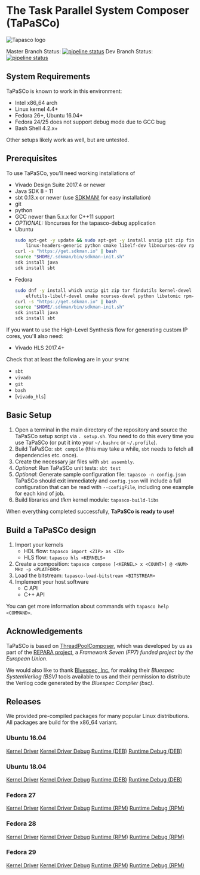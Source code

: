 The Task Parallel System Composer (TaPaSCo)
===========================================
![Tapasco logo](icon/tapasco_icon.png)

Master Branch Status: [![pipeline status](https://git.esa.informatik.tu-darmstadt.de/tapasco/tapasco/badges/master/pipeline.svg)](https://git.esa.informatik.tu-darmstadt.de/tapasco/tapasco/commits/master)
Dev Branch Status: [![pipeline status](https://git.esa.informatik.tu-darmstadt.de/tapasco/tapasco/badges/develop/pipeline.svg)](https://git.esa.informatik.tu-darmstadt.de/tapasco/tapasco/commits/develop)

System Requirements
-------------------
TaPaSCo is known to work in this environment:

*   Intel x86_64 arch
*   Linux kernel 4.4+
*   Fedora 26+, Ubuntu 16.04+
*   Fedora 24/25 does not support debug mode due to GCC bug
*   Bash Shell 4.2.x+

Other setups likely work as well, but are untested.

Prerequisites
-------------
To use TaPaSCo, you'll need working installations of

*   Vivado Design Suite 2017.4 or newer
*   Java SDK 8 - 11
*   sbt 0.13.x or newer (use [SDKMAN!](http://sdkman.io/) for easy installation)
*   git
*   python
*   GCC newer than 5.x.x for C++11 support
*   *OPTIONAL:* libncurses for the tapasco-debug application
*   Ubuntu
    ```bash
    sudo apt-get -y update && sudo apt-get -y install unzip git zip findutils curl build-essential \
        linux-headers-generic python cmake libelf-dev libncurses-dev rpm
    curl -s "https://get.sdkman.io" | bash
    source "$HOME/.sdkman/bin/sdkman-init.sh"
    sdk install java
    sdk install sbt
    ```
*   Fedora
    ```bash
    sudo dnf -y install which unzip git zip tar findutils kernel-devel make gcc gcc-c++ \
        elfutils-libelf-devel cmake ncurses-devel python libatomic rpm-build
    curl -s "https://get.sdkman.io" | bash
    source "$HOME/.sdkman/bin/sdkman-init.sh"
    sdk install java
    sdk install sbt
    ```

If you want to use the High-Level Synthesis flow for generating custom IP
cores, you'll also need:

*   Vivado HLS 2017.4+

Check that at least the following are in your `$PATH`:

*   `sbt`
*   `vivado`
*   `git`
*   `bash`
*   \[`vivado_hls`\]

Basic Setup
-------------------
1.  Open a terminal in the main directory of the repository and source the
    TaPaSCo setup script via `. setup.sh`.
    You need to do this every time you use TaPaSCo (or put it into your
    `~/.bashrc` or `~/.profile`).
2.  Build TaPaSCo: `sbt compile` (this may take a while, `sbt` needs to fetch
    all dependencies etc. once).
2.  Create the necessary jar files with `sbt assembly`.
4.  _Optional_: Run TaPaSCo unit tests: `sbt test`
5.  _Optional_: Generate sample configuration file: `tapasco -n config.json`
    TaPaSCo should exit immediately and `config.json` will include a full
    configuration that can be read with `--configFile`, including one example
    for each kind of job.
6.  Build libraries and _tlkm_ kernel module: `tapasco-build-libs`

When everything completed successfully, **TaPaSCo is ready to use!**

Build a TaPaSCo design
----------------------
1.  Import your kernels
    *   HDL flow: `tapasco import <ZIP> as <ID>`
    *   HLS flow: `tapasco hls <KERNELS>`
2.  Create a composition: `tapasco compose [<KERNEL> x <COUNT>] @ <NUM> MHz -p <PLATFORM>`
3.  Load the bitstream: `tapasco-load-bitstream <BITSTREAM>`
4.  Implement your host software
    *   C API
    *   C++ API

You can get more information about commands with `tapasco help <COMMAND>`.

Acknowledgements
----------------
TaPaSCo is based on [ThreadPoolComposer][1], which was developed by us as part
of the [REPARA project][2], a _Framework Seven (FP7) funded project by the
European Union_.

We would also like to thank [Bluespec, Inc.][3] for making their _Bluespec
SystemVerilog (BSV)_ tools available to us and their permission to distribute
the Verilog code generated by the _Bluespec Compiler (bsc)_.

[1]: https://git.esa.informatik.tu-darmstadt.de/REPARA/threadpoolcomposer.git
[2]: http://repara-project.eu/
[3]: http://bluespec.com/

Releases
----------------

We provided pre-compiled packages for many popular Linux distributions. All packages are build for the x86_64 variant.

### Ubuntu 16.04
[Kernel Driver](https://git.esa.informatik.tu-darmstadt.de/tapasco/tapasco/-/jobs/artifacts/master/raw/tlkm/tlkm.ko?job=build_kernel_ubuntu_16_04)
[Kernel Driver Debug](https://git.esa.informatik.tu-darmstadt.de/tapasco/tapasco/-/jobs/artifacts/master/raw/tlkm/tlkm.ko?job=build_kernel_ubuntu_16_04_debug)
[Runtime (DEB)](https://git.esa.informatik.tu-darmstadt.de/tapasco/tapasco/-/jobs/artifacts/master/raw/build/tapasco-2018.2.1-Linux.deb?job=build_tapasco_ubuntu_16_04)
[Runtime Debug (DEB)](https://git.esa.informatik.tu-darmstadt.de/tapasco/tapasco/-/jobs/artifacts/master/raw/build/tapasco-2018.2.1-Linux.deb?job=build_tapasco_ubuntu_16_04_debug)

### Ubuntu 18.04
[Kernel Driver](https://git.esa.informatik.tu-darmstadt.de/tapasco/tapasco/-/jobs/artifacts/master/raw/tlkm/tlkm.ko?job=build_kernel_ubuntu_18_04)
[Kernel Driver Debug](https://git.esa.informatik.tu-darmstadt.de/tapasco/tapasco/-/jobs/artifacts/master/raw/tlkm/tlkm.ko?job=build_kernel_ubuntu_18_04_debug)
[Runtime (DEB)](https://git.esa.informatik.tu-darmstadt.de/tapasco/tapasco/-/jobs/artifacts/master/raw/build/tapasco-2018.2.1-Linux.deb?job=build_tapasco_ubuntu_18_04)
[Runtime Debug (DEB)](https://git.esa.informatik.tu-darmstadt.de/tapasco/tapasco/-/jobs/artifacts/master/raw/build/tapasco-2018.2.1-Linux.deb?job=build_tapasco_ubuntu_18_04_debug)

### Fedora 27
[Kernel Driver](https://git.esa.informatik.tu-darmstadt.de/tapasco/tapasco/-/jobs/artifacts/master/raw/tlkm/tlkm.ko?job=build_kernel_fedora_27)
[Kernel Driver Debug](https://git.esa.informatik.tu-darmstadt.de/tapasco/tapasco/-/jobs/artifacts/master/raw/tlkm/tlkm.ko?job=build_kernel_fedora_27_debug)
[Runtime (RPM)](https://git.esa.informatik.tu-darmstadt.de/tapasco/tapasco/-/jobs/artifacts/master/raw/build/tapasco-2018.2.1-Linux.rpm?job=build_tapasco_fedora_27)
[Runtime Debug (RPM)](https://git.esa.informatik.tu-darmstadt.de/tapasco/tapasco/-/jobs/artifacts/master/raw/build/tapasco-2018.2.1-Linux.rpm?job=build_tapasco_fedora_27_debug)

### Fedora 28
[Kernel Driver](https://git.esa.informatik.tu-darmstadt.de/tapasco/tapasco/-/jobs/artifacts/master/raw/tlkm/tlkm.ko?job=build_kernel_fedora_28)
[Kernel Driver Debug](https://git.esa.informatik.tu-darmstadt.de/tapasco/tapasco/-/jobs/artifacts/master/raw/tlkm/tlkm.ko?job=build_kernel_fedora_28_debug)
[Runtime (RPM)](https://git.esa.informatik.tu-darmstadt.de/tapasco/tapasco/-/jobs/artifacts/master/raw/build/tapasco-2018.2.1-Linux.rpm?job=build_tapasco_fedora_28)
[Runtime Debug (RPM)](https://git.esa.informatik.tu-darmstadt.de/tapasco/tapasco/-/jobs/artifacts/master/raw/build/tapasco-2018.2.1-Linux.rpm?job=build_tapasco_fedora_28_debug)

### Fedora 29
[Kernel Driver](https://git.esa.informatik.tu-darmstadt.de/tapasco/tapasco/-/jobs/artifacts/master/raw/tlkm/tlkm.ko?job=build_kernel_fedora_29)
[Kernel Driver Debug](https://git.esa.informatik.tu-darmstadt.de/tapasco/tapasco/-/jobs/artifacts/master/raw/tlkm/tlkm.ko?job=build_kernel_fedora_29_debug)
[Runtime (RPM)](https://git.esa.informatik.tu-darmstadt.de/tapasco/tapasco/-/jobs/artifacts/master/raw/build/tapasco-2018.2.1-Linux.rpm?job=build_tapasco_fedora_29)
[Runtime Debug (RPM)](https://git.esa.informatik.tu-darmstadt.de/tapasco/tapasco/-/jobs/artifacts/master/raw/build/tapasco-2018.2.1-Linux.rpm?job=build_tapasco_fedora_29_debug)
